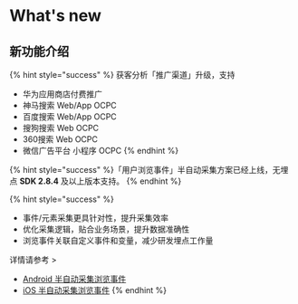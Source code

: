 # What's new

## 新功能介绍

{% hint style="success" %}
获客分析「推广渠道」升级，支持

* 华为应用商店付费推广
* 神马搜索 Web/App OCPC
* 百度搜索 Web/App OCPC
* 搜狗搜索 Web OCPC
* 360搜索 Web OCPC
* 微信广告平台 小程序 OCPC
{% endhint %}

{% hint style="success" %}
​「用户浏览事件」半自动采集方案已经上线，无埋点 **SDK 2.8.4** 及以上版本支持。
{% endhint %}

{% hint style="success" %}
* 事件/元素采集更具针对性，提升采集效率
* 优化采集逻辑，贴合业务场景，提升数据准确性
* 浏览事件关联自定义事件和变量，减少研发埋点工作量

详情请参考 &gt;

* [Android 半自动采集浏览事件](developer-manual/sdkintegrated/android-sdk/android-imp.md)   
* [iOS 半自动采集浏览事件](developer-manual/sdkintegrated/ios-sdk/ios-imp.md)
{% endhint %}

